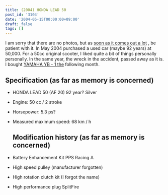 ```yaml
---
title: (2004) HONDA LEAD 50
post_id: '3104'
date: '2004-05-15T00:00:00+09:00'
draft: false
tags: []
---
```


I am sorry that there are no photos, but as [soon as it comes out a lot](http://images.google.co.jp/images?q=HONDA+LEAD50+1992) , be patient with it. In May 2004 purchased a used car (maybe 92 years) at 50,000. For a 50cc original scooter, I liked quite a bit of things personally personally. In the same year, the wreck in the accident, passed away as it is. I bought [YAMAHA YB - 1 the](/tag/yb-1) following month.

## Specification (as far as memory is concerned)

*   HONDA LEAD 50 (AF 20) 92 year? Silver
*   Engine: 50 cc / 2 stroke
*   Horsepower: 5.3 ps?
*   Measured maximum speed: 68 km / h
    
    ## Modification history (as far as memory is concerned)
    
*   Battery Enhancement Kit PPS Racing A
    
*   High speed pulley (manufacturer forgotten)
*   High rotation clutch kit (I forgot the name)
*   High performance plug SplitFire